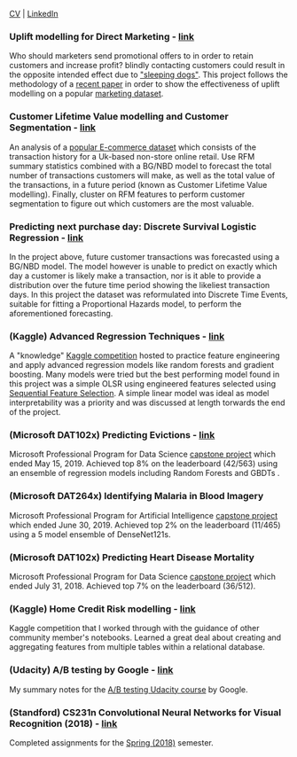 [CV](http://github.com) | [LinkedIn](http://github.com)

### Uplift modelling for Direct Marketing - [link](https://github.com/W-Tran/uplift-modelling)

Who should marketers send promotional offers to in order to retain customers and increase profit? blindly contacting customers could result in the opposite intended effect due to ["sleeping dogs"](http://stochasticsolutions.com/pdf/CrossSell.pdf). This project follows the methodology of a [recent paper](https://journals.sagepub.com/doi/10.1509/jmr.16.0163) in order to show the effectiveness of uplift modelling on a popular [marketing dataset](https://blog.minethatdata.com/2008/03/minethatdata-e-mail-analytics-and-data.html). 

### Customer Lifetime Value modelling and Customer Segmentation - [link](https://github.com/W-Tran/Online-Retail)

An analysis of a [popular E-commerce dataset](https://archive.ics.uci.edu/ml/datasets/online+retail) which consists of the transaction history for a Uk-based non-store online retail. Use RFM summary statistics combined with a BG/NBD model to forecast the total number of transactions customers will make, as well as the total value of the transactions, in a future period (known as Customer Lifetime Value modelling). Finally, cluster on RFM features to perform customer segmentation to figure out which customers are the most valuable.

### Predicting next purchase day: Discrete Survival Logistic Regression - [link](https://github.com/W-Tran/Online-Retail)
In the project above, future customer transactions was forecasted using a BG/NBD model. The model however is unable to predict on exactly which day a customer is likely make a transaction, nor is it able to provide a distribution over the future time period showing the likeliest transaction days. In this project the dataset was reformulated into Discrete Time Events, suitable for fitting a Proportional Hazards model, to perform the aforementioned forecasting.

### (Kaggle) Advanced Regression Techniques - [link](https://github.com/W-Tran/advanced-regression-techniques)

A "knowledge" [Kaggle competition](https://www.kaggle.com/c/house-prices-advanced-regression-techniques) hosted to practice feature engineering and apply advanced regression models like random forests and gradient boosting. Many models were tried but the best performing model found in this project was a simple OLSR using engineered features selected using [Sequential Feature Selection](http://rasbt.github.io/mlxtend/user_guide/feature_selection/SequentialFeatureSelector/). A simple linear model was ideal as model interpretability was a priority and was discussed at length torwards the end of the project.   

### (Microsoft DAT102x) Predicting Evictions - [link](https://github.com/W-Tran/DAT102x-Predicting-Evictions)

Microsoft Professional Program for Data Science [capstone project](https://datasciencecapstone.org/competitions/12/predicting-evictions/) which ended May 15, 2019. Achieved top 8% on the leaderboard (42/563) using an ensemble of regression models including Random Forests and GBDTs .

### (Microsoft DAT264x) Identifying Malaria in Blood Imagery

Microsoft Professional Program for Artificial Intelligence [capstone project](https://datasciencecapstone.org/competitions/12/predicting-evictions/) which ended June 30, 2019. Achieved top 2% on the leaderboard (11/465) using a 5 model ensemble of DenseNet121s.

### (Microsoft DAT102x) Predicting Heart Disease Mortality

Microsoft Professional Program for Data Science [capstone project](https://datasciencecapstone.org/competitions/12/predicting-evictions/) which ended July 31, 2018. Achieved top 7% on the leaderboard (36/512).

### (Kaggle) Home Credit Risk modelling - [link](https://github.com/W-Tran/home-credit-default-risk)

Kaggle competition that I worked through with the guidance of other community member's notebooks. Learned a great deal about creating and aggregating features from multiple tables within a relational database.

### (Udacity) A/B testing by Google - [link](https://github.com/W-Tran/ab-testing-udacity)

My summary notes for the [A/B testing Udacity course](https://www.udacity.com/course/ab-testing--ud257) by Google.

### (Standford) CS231n Convolutional Neural Networks for Visual Recognition (2018) - [link](https://github.com/W-Tran/CS231n-2018)

Completed assignments for the [Spring (2018)](http://cs231n.stanford.edu/2018/) semester. 
